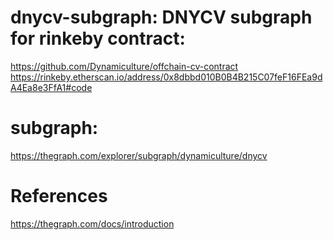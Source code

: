 # dnycv-subgraph: DNYCV subgraph for rinkeby contract:
https://github.com/Dynamiculture/offchain-cv-contract
https://rinkeby.etherscan.io/address/0x8dbbd010B0B4B215C07feF16FEa9dA4Ea8e3FfA1#code

# subgraph:
https://thegraph.com/explorer/subgraph/dynamiculture/dnycv

# References
https://thegraph.com/docs/introduction
